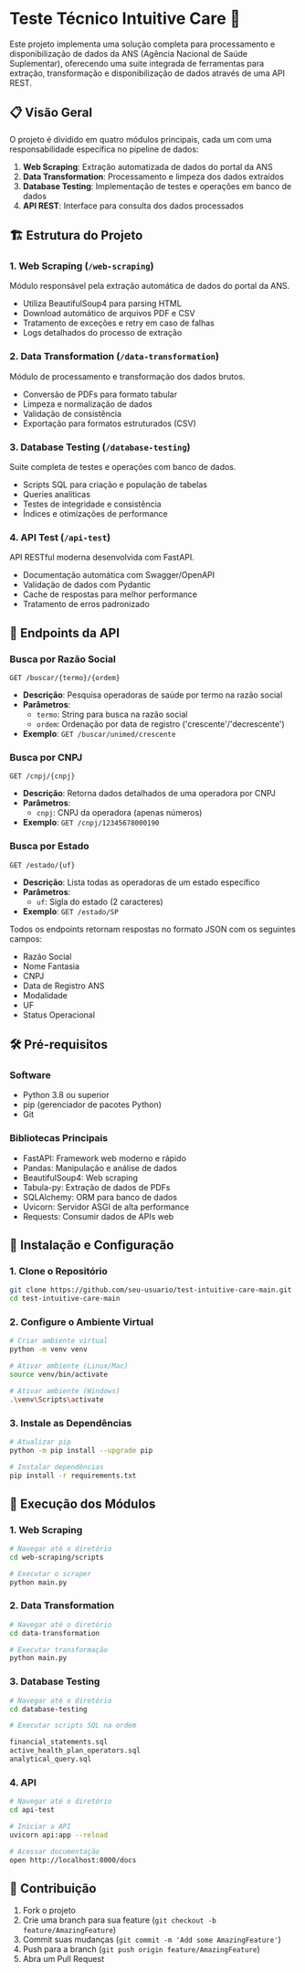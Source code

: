 # Teste Técnico Intuitive Care 🏥

Este projeto implementa uma solução completa para processamento e disponibilização de dados da ANS (Agência Nacional de Saúde Suplementar), oferecendo uma suite integrada de ferramentas para extração, transformação e disponibilização de dados através de uma API REST.

## 📋 Visão Geral

O projeto é dividido em quatro módulos principais, cada um com uma responsabilidade específica no pipeline de dados:

1. **Web Scraping**: Extração automatizada de dados do portal da ANS
2. **Data Transformation**: Processamento e limpeza dos dados extraídos
3. **Database Testing**: Implementação de testes e operações em banco de dados
4. **API REST**: Interface para consulta dos dados processados

## 🏗️ Estrutura do Projeto

### 1. Web Scraping (`/web-scraping`)

Módulo responsável pela extração automática de dados do portal da ANS.

- Utiliza BeautifulSoup4 para parsing HTML
- Download automático de arquivos PDF e CSV
- Tratamento de exceções e retry em caso de falhas
- Logs detalhados do processo de extração

### 2. Data Transformation (`/data-transformation`)

Módulo de processamento e transformação dos dados brutos.

- Conversão de PDFs para formato tabular
- Limpeza e normalização de dados
- Validação de consistência
- Exportação para formatos estruturados (CSV)

### 3. Database Testing (`/database-testing`)

Suite completa de testes e operações com banco de dados.

- Scripts SQL para criação e população de tabelas
- Queries analíticas
- Testes de integridade e consistência
- Índices e otimizações de performance

### 4. API Test (`/api-test`)

API RESTful moderna desenvolvida com FastAPI.

- Documentação automática com Swagger/OpenAPI
- Validação de dados com Pydantic
- Cache de respostas para melhor performance
- Tratamento de erros padronizado

## 🔌 Endpoints da API

### Busca por Razão Social

```http
GET /buscar/{termo}/{ordem}
```

- **Descrição**: Pesquisa operadoras de saúde por termo na razão social
- **Parâmetros**:
  - `termo`: String para busca na razão social
  - `ordem`: Ordenação por data de registro ('crescente'/'decrescente')
- **Exemplo**: `GET /buscar/unimed/crescente`

### Busca por CNPJ

```http
GET /cnpj/{cnpj}
```

- **Descrição**: Retorna dados detalhados de uma operadora por CNPJ
- **Parâmetros**:
  - `cnpj`: CNPJ da operadora (apenas números)
- **Exemplo**: `GET /cnpj/12345678000190`

### Busca por Estado

```http
GET /estado/{uf}
```

- **Descrição**: Lista todas as operadoras de um estado específico
- **Parâmetros**:
  - `uf`: Sigla do estado (2 caracteres)
- **Exemplo**: `GET /estado/SP`

Todos os endpoints retornam respostas no formato JSON com os seguintes campos:

- Razão Social
- Nome Fantasia
- CNPJ
- Data de Registro ANS
- Modalidade
- UF
- Status Operacional

## 🛠️ Pré-requisitos

### Software

- Python 3.8 ou superior
- pip (gerenciador de pacotes Python)
- Git

### Bibliotecas Principais

- FastAPI: Framework web moderno e rápido
- Pandas: Manipulação e análise de dados
- BeautifulSoup4: Web scraping
- Tabula-py: Extração de dados de PDFs
- SQLAlchemy: ORM para banco de dados
- Uvicorn: Servidor ASGI de alta performance
- Requests: Consumir dados de APIs web

## 🚀 Instalação e Configuração

### 1. Clone o Repositório

```bash
git clone https://github.com/seu-usuario/test-intuitive-care-main.git
cd test-intuitive-care-main
```

### 2. Configure o Ambiente Virtual

```bash
# Criar ambiente virtual
python -m venv venv

# Ativar ambiente (Linux/Mac)
source venv/bin/activate

# Ativar ambiente (Windows)
.\venv\Scripts\activate
```

### 3. Instale as Dependências

```bash
# Atualizar pip
python -m pip install --upgrade pip

# Instalar dependências
pip install -r requirements.txt
```

## 🔧 Execução dos Módulos

### 1. Web Scraping

```bash
# Navegar até o diretório
cd web-scraping/scripts

# Executar o scraper
python main.py
```

### 2. Data Transformation

```bash
# Navegar até o diretório
cd data-transformation

# Executar transformação
python main.py
```

### 3. Database Testing

```bash
# Navegar até o diretório
cd database-testing

# Executar scripts SQL na ordem

financial_statements.sql
active_health_plan_operators.sql
analytical_query.sql
```

### 4. API

```bash
# Navegar até o diretório
cd api-test

# Iniciar a API
uvicorn api:app --reload

# Acessar documentação
open http://localhost:8000/docs
```

## 📝 Contribuição

1. Fork o projeto
2. Crie uma branch para sua feature (`git checkout -b feature/AmazingFeature`)
3. Commit suas mudanças (`git commit -m 'Add some AmazingFeature'`)
4. Push para a branch (`git push origin feature/AmazingFeature`)
5. Abra um Pull Request
